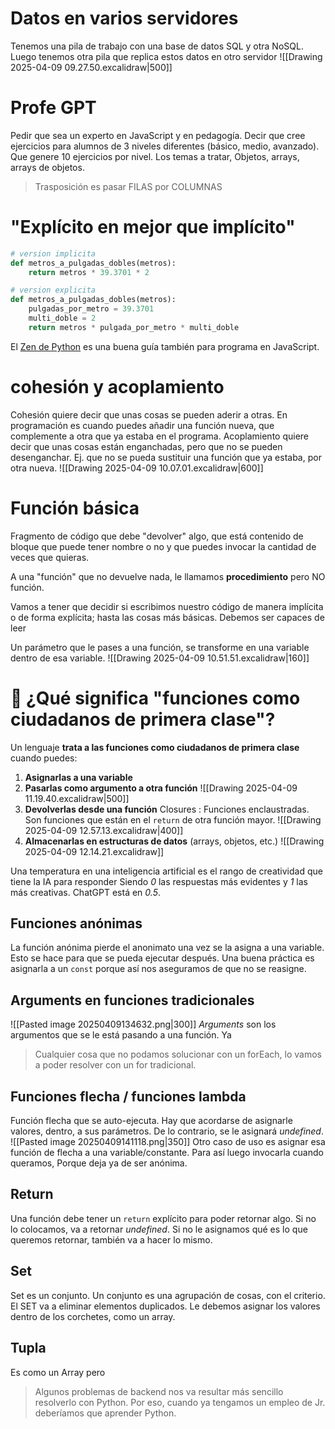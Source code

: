 # Datos en varios servidores
Tenemos una pila de trabajo con una base de datos SQL y otra NoSQL. Luego tenemos otra pila que replica estos datos en otro servidor
![[Drawing 2025-04-09 09.27.50.excalidraw|500]]
# Profe GPT
Pedir que sea un experto en JavaScript y en pedagogía. Decir que cree ejercicios para alumnos de 3 niveles diferentes (básico, medio, avanzado). Que genere 10 ejercicios por nivel. Los temas a tratar, Objetos, arrays, arrays de objetos.
> Trasposición es pasar FILAS por COLUMNAS
# "Explícito en mejor que implícito"
```python
# version implicita
def metros_a_pulgadas_dobles(metros):
    return metros * 39.3701 * 2

# version explicita
def metros_a_pulgadas_dobles(metros):
    pulgadas_por_metro = 39.3701
    multi_doble = 2
    return metros * pulgada_por_metro * multi_doble
```
El [Zen de Python](https://elpythonista.com/zen-de-python) es una buena guía también para programa en JavaScript.
# cohesión y acoplamiento
Cohesión quiere decir que unas cosas se pueden aderir a otras. En programación es cuando puedes añadir una función nueva, que complemente a otra que ya estaba en el programa.
Acoplamiento quiere decir que unas cosas están enganchadas, pero que no se pueden desenganchar. Ej. que no se pueda sustituir una función que ya estaba, por otra nueva.
![[Drawing 2025-04-09 10.07.01.excalidraw|600]]
# Función básica
Fragmento de código que debe "devolver" algo, que está contenido de bloque que puede tener nombre o no y que puedes invocar la cantidad de veces que quieras.

A una "función" que no devuelve nada, le llamamos **procedimiento** pero NO función.

Vamos a tener que decidir si escribimos nuestro código de manera implícita o de forma explícita; hasta las cosas más básicas. Debemos ser capaces de leer 

Un parámetro que le pases a una función, se transforme en una variable dentro de esa variable.
![[Drawing 2025-04-09 10.51.51.excalidraw|160]]
# 🧠 ¿Qué significa "funciones como ciudadanos de primera clase"?

Un lenguaje **trata a las funciones como ciudadanos de primera clase** cuando puedes:
1. **Asignarlas a una variable**
2. **Pasarlas como argumento a otra función**
![[Drawing 2025-04-09 11.19.40.excalidraw|500]]
3. **Devolverlas desde una función**
Closures : Funciones enclaustradas. Son funciones que están en el `return` de otra función mayor.
![[Drawing 2025-04-09 12.57.13.excalidraw|400]]
4. **Almacenarlas en estructuras de datos** (arrays, objetos, etc.)
![[Drawing 2025-04-09 12.14.21.excalidraw]]

Una temperatura en una inteligencia artificial es el rango de creatividad que tiene la IA para responder Siendo *0* las respuestas más evidentes y *1* las más creativas. ChatGPT está en *0.5*.

## Funciones anónimas
La función anónima pierde el anonimato una vez se la asigna a una variable. Esto se hace para que se pueda ejecutar después.
Una buena práctica es asignarla a un `const` porque así nos aseguramos de que no se reasigne.
## Arguments en funciones tradicionales
![[Pasted image 20250409134632.png|300]]
*Arguments* son los argumentos que se le está pasando a una función. Ya

> Cualquier cosa que no podamos solucionar con un forEach, lo vamos a poder resolver con un for tradicional.
## Funciones flecha / funciones lambda
Función flecha que se auto-ejecuta. Hay que acordarse de asignarle valores, dentro, a sus parámetros. De lo contrario, se le asignará *undefined*.
![[Pasted image 20250409141118.png|350]]
Otro caso de uso es asignar esa función de flecha a una variable/constante. Para así luego invocarla cuando queramos, Porque deja ya de ser anónima. 
## Return
Una función debe tener un `return` explícito para poder retornar algo. Si no lo colocamos, va a retornar *undefined*. Si no le asignamos qué es lo que queremos retornar, también va a hacer lo mismo.
## Set
Set es un conjunto. Un conjunto es una agrupación de cosas, con el criterio.
El SET va a eliminar elementos duplicados. Le debemos asignar los valores dentro de los corchetes, como un array.
## Tupla
Es como un Array pero 

> Algunos problemas de backend nos va resultar más sencillo resolverlo con Python. Por eso, cuando ya tengamos un empleo de Jr. deberíamos que aprender Python.